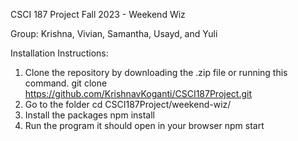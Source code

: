 CSCI 187 Project Fall 2023 - Weekend Wiz

Group: Krishna, Vivian, Samantha, Usayd, and Yuli

Installation Instructions:
1. Clone the repository by downloading the .zip file or running this command.
    git clone https://github.com/KrishnavKoganti/CSCI187Project.git
2. Go to the folder
    cd CSCI187Project/weekend-wiz/
3. Install the packages
    npm install
4. Run the program it should open in your browser
    npm start